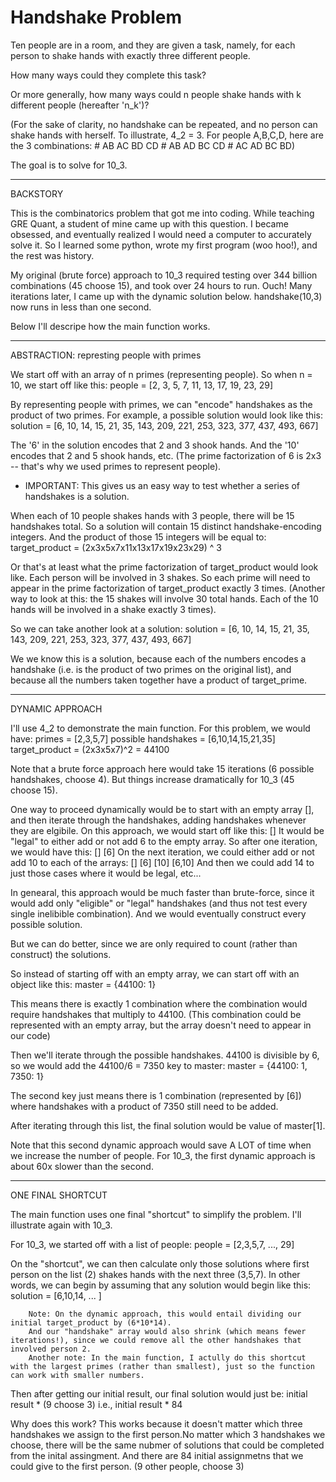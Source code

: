 Handshake Problem
=======================
Ten people are in a room, and they are given a task, namely, for each person to shake hands with exactly three different people.

How many ways could they complete this task?

Or more generally, how many ways could n people shake hands with k different people (hereafter 'n_k')?

(For the sake of clarity, no handshake can be repeated, and no person can shake hands with herself.
	To illustrate, 4_2 = 3. For people A,B,C,D, here are the 3 combinations:
		# AB AC BD CD
		# AB AD BC CD
		# AC AD BC BD)

The goal is to solve for 10_3.


---

BACKSTORY

This is the combinatorics problem that got me into coding.
While teaching GRE Quant, a student of mine came up with this question.
I became obsessed, and eventually realized I would need a computer to accurately solve it.
So I learned some python, wrote my first program (woo hoo!), and the rest was history.

My original (brute force) approach to 10_3 required testing over 344 billion combinations (45 choose 15), and took over 24 hours to run. Ouch!
Many iterations later, I came up with the dynamic solution below. handshake(10,3) now runs in less than one second.

Below I'll descripe how the main function works.


---


ABSTRACTION: represting people with primes

We start off with an array of n primes (representing people). So when n = 10, we start off like this:
    people = [2, 3, 5, 7, 11, 13, 17, 19, 23, 29]

By representing people with primes, we can "encode" handshakes as the product of two primes.
For example, a possible solution would look like this:
	solution = [6, 10, 14, 15, 21, 35, 143, 209, 221, 253, 323, 377, 437, 493, 667]

The '6' in the solution encodes that 2 and 3 shook hands. And the '10' encodes that 2 and 5 shook hands, etc.
	(The prime factorization of 6 is 2x3 -- that's why we used primes to represent people).

* IMPORTANT: This gives us an easy way to test whether a series of handshakes is a solution.

When each of 10 people shakes hands with 3 people, there will be 15 handshakes total. 
So a solution will contain 15 distinct handshake-encoding integers.
And the product of those 15 integers will be equal to:
	target_product = (2x3x5x7x11x13x17x19x23x29) ^ 3

Or that's at least what the prime factorization of target_product would look like. Each person will be involved in 3 shakes. So each prime will need to appear in the prime factorization of target_product exactly 3 times.
	(Another way to look at this: the 15 shakes will involve 30 total hands. Each of the 10 hands will be involved in a shake exactly 3 times).

So we can take another look at a solution:
	solution = [6, 10, 14, 15, 21, 35, 143, 209, 221, 253, 323, 377, 437, 493, 667]

We we know this is a solution, because each of the numbers encodes a handshake (i.e. is the product of two primes on the original list), and because all the numbers taken together have a product of target_prime.


---

DYNAMIC APPROACH

I'll use 4_2 to demonstrate the main function. For this problem, we would have:
	primes = [2,3,5,7]
	possible handshakes = [6,10,14,15,21,35]
	target_product = (2x3x5x7)^2 = 44100

Note that a brute force approach here would take 15 iterations (6 possible handshakes, choose 4). But things increase dramatically for 10_3 (45 choose 15).

One way to proceed dynamically would be to start with an empty array [], and then iterate through the handshakes, adding handshakes whenever they are elgibile.
On this approach, we would start off like this:
	[]
It would be "legal" to either add or not add 6 to the empty array. So after one iteration, we would have this:
	[]
	[6]
On the next iteration, we could either add or not add 10 to each of the arrays:
	[]
	[6]
	[10]
	[6,10]
And then we could add 14 to just those cases where it would be legal, etc...

In genearal, this approach would be much faster than brute-force, since it would add only "eligible" or "legal" handshakes (and thus not test every single inelibible combination).
And we would eventually construct every possible solution.

But we can do better, since we are only required to count (rather than construct) the solutions.

So instead of starting off with an empty array, we can start off with an object like this:
	master = {44100: 1}

This means there is exactly 1 combination where the combination would require handshakes that multiply to 44100.
   (This combination could be represented with an empty array, but the array doesn't need to appear in our code)

Then we'll iterate through the possible handshakes. 44100 is divisible by 6, so we would add the 44100/6 = 7350 key to master:
	master = {44100: 1,
			   7350: 1}

The second key just means there is 1 combination (represented by [6]) where handshakes with a product of 7350 still need to be added.

After iterating through this list, the final solution would be value of master[1].

Note that this second dynamic approach would save A LOT of time when we increase the number of people. For 10_3, the first dynamic approach is about 60x slower than the second.


---

ONE FINAL SHORTCUT

The main function uses one final "shortcut" to simplify the problem. I'll illustrate again with 10_3.

For 10_3, we started off with a list of people:
	people = [2,3,5,7, ..., 29]

On the "shortcut", we can then calculate only those solutions where first person on the list (2) shakes hands with the next three (3,5,7).
In other words, we can begin by assuming that any solution would begin like this:
	solution = [6,10,14, ... ]
		
		Note: On the dynamic approach, this would entail dividing our initial target_product by (6*10*14).
		And our "handshake" array would also shrink (which means fewer iterations!), since we could remove all the other handshakes that involved person 2.
		Another note: In the main function, I actully do this shortcut with the largest primes (rather than smallest), just so the function can work with smaller numbers.

Then after getting our initial result, our final solution would just be:
		initial result * (9 choose 3)
	i.e.,
		initial result * 84

Why does this work?
	This works because it doesn't matter which three handshakes we assign to the first person.No matter which 3 handshakes we choose, there will be the same nubmer of solutions that could be completed from the inital assingment.
	And there are 84 initial assignmetns that we could give to the first person. (9 other people, choose 3)

